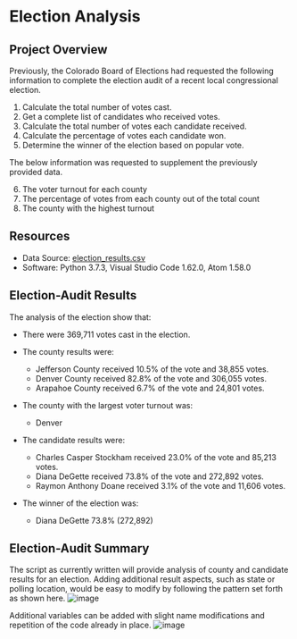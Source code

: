 # Election Analysis

## Project Overview
Previously, the Colorado Board of Elections had requested the following information to complete the election audit of a recent local congressional election.

1. Calculate the total number of votes cast.
2. Get a complete list of candidates who received votes.
3. Calculate the total number of votes each candidate received.
4. Calculate the percentage of votes each candidate won.
5. Determine the winner of the election based on popular vote.

The below information was requested to supplement the previously provided data.

6. The voter turnout for each county
7. The percentage of votes from each county out of the total count
8. The county with the highest turnout


## Resources

- Data Source: [election_results.csv](https://github.com/HopkinsKV/Election_Analysis/blob/main/Resources/election_results.csv)
- Software: Python 3.7.3, Visual Studio Code 1.62.0, Atom 1.58.0

## Election-Audit Results
The analysis of the election show that:
- There were 369,711 votes cast in the election.
- The county results were:
  -  Jefferson County received 10.5% of the vote and 38,855 votes.
  -  Denver County received 82.8% of the vote and 306,055 votes.
  -  Arapahoe County received 6.7% of the vote and 24,801 votes.
- The county with the largest voter turnout was:
   - Denver


- The candidate results were:
  - Charles Casper Stockham received 23.0% of the vote and 85,213 votes.
  - Diana DeGette received 73.8% of the vote and 272,892 votes.
  - Raymon Anthony Doane received 3.1% of the vote and 11,606 votes.
- The winner of the election was:
  - Diana DeGette 73.8% (272,892)



## Election-Audit Summary

The script as currently written will provide analysis of county and candidate results for an election. Adding additional result aspects, such as state or polling location, would be easy to modify by following the pattern set forth as shown here. 
![image](https://user-images.githubusercontent.com/91762315/140790657-0bf26053-e5b6-49f5-a821-debc75a4ea33.png)

Additional variables can be added with slight name modifications and repetition of the code already in place.
![image](https://user-images.githubusercontent.com/91762315/140791076-1080d8a1-ab71-42a7-9c0b-a669989377b5.png)
